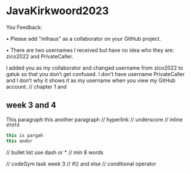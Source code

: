 # JavaKirkwoord2023
You Feedback:

• Please add "mlhaus" as a collaborator on your GitHub project.

• There are two usernames I received but have no idea who they are: zico2022 and PrivateCaller.

I added you as my collaborator and changed username from zico2022 to gatuk so that you don’t get confused. 
I don’t have username PrivateCaller and I don’t why it shows it as my username when you view my GitHub account.
// chapter 1  and

## week 3 and 4
This paragraph
this another paragraph
// hyperlink
// underscore
// inline `dfdfd`
```Java
this is pargah
this andor

```
// bullet list use dash or *
// min 8 words


// codeGym task week 3
// if() and else 
// conditional operator 
